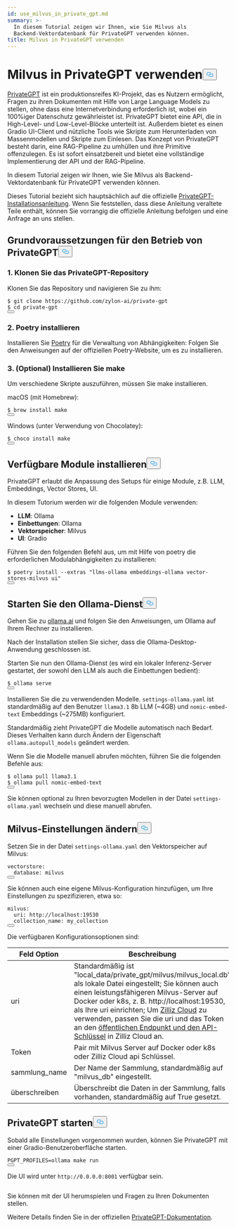 ```yaml
---
id: use_milvus_in_private_gpt.md
summary: >-
  In diesem Tutorial zeigen wir Ihnen, wie Sie Milvus als
  Backend-Vektordatenbank für PrivateGPT verwenden können.
title: Milvus in PrivateGPT verwenden
---
```

<h1 id="Use-Milvus-in-PrivateGPT" class="common-anchor-header">Milvus in PrivateGPT verwenden<button data-href="#Use-Milvus-in-PrivateGPT" class="anchor-icon" translate="no">
      <svg translate="no"
        aria-hidden="true"
        focusable="false"
        height="20"
        version="1.1"
        viewBox="0 0 16 16"
        width="16"
      >
        <path
          fill="#0092E4"
          fill-rule="evenodd"
          d="M4 9h1v1H4c-1.5 0-3-1.69-3-3.5S2.55 3 4 3h4c1.45 0 3 1.69 3 3.5 0 1.41-.91 2.72-2 3.25V8.59c.58-.45 1-1.27 1-2.09C10 5.22 8.98 4 8 4H4c-.98 0-2 1.22-2 2.5S3 9 4 9zm9-3h-1v1h1c1 0 2 1.22 2 2.5S13.98 12 13 12H9c-.98 0-2-1.22-2-2.5 0-.83.42-1.64 1-2.09V6.25c-1.09.53-2 1.84-2 3.25C6 11.31 7.55 13 9 13h4c1.45 0 3-1.69 3-3.5S14.5 6 13 6z"
        ></path>
      </svg>
    </button></h1><p><a href="https://privategpt.dev/">PrivateGPT</a> ist ein produktionsreifes KI-Projekt, das es Nutzern ermöglicht, Fragen zu ihren Dokumenten mit Hilfe von Large Language Models zu stellen, ohne dass eine Internetverbindung erforderlich ist, wobei ein 100%iger Datenschutz gewährleistet ist. PrivateGPT bietet eine API, die in High-Level- und Low-Level-Blöcke unterteilt ist. Außerdem bietet es einen Gradio UI-Client und nützliche Tools wie Skripte zum Herunterladen von Massenmodellen und Skripte zum Einlesen. Das Konzept von PrivateGPT besteht darin, eine RAG-Pipeline zu umhüllen und ihre Primitive offenzulegen. Es ist sofort einsatzbereit und bietet eine vollständige Implementierung der API und der RAG-Pipeline.</p>
<p>In diesem Tutorial zeigen wir Ihnen, wie Sie Milvus als Backend-Vektordatenbank für PrivateGPT verwenden können.</p>
<div class="alert note">
<p>Dieses Tutorial bezieht sich hauptsächlich auf die offizielle <a href="https://docs.privategpt.dev/installation/getting-started/installation">PrivateGPT-Installationsanleitung</a>. Wenn Sie feststellen, dass diese Anleitung veraltete Teile enthält, können Sie vorrangig die offizielle Anleitung befolgen und eine Anfrage an uns stellen.</p>
</div>
<h2 id="Base-requirements-to-run-PrivateGPT" class="common-anchor-header">Grundvoraussetzungen für den Betrieb von PrivateGPT<button data-href="#Base-requirements-to-run-PrivateGPT" class="anchor-icon" translate="no">
      <svg translate="no"
        aria-hidden="true"
        focusable="false"
        height="20"
        version="1.1"
        viewBox="0 0 16 16"
        width="16"
      >
        <path
          fill="#0092E4"
          fill-rule="evenodd"
          d="M4 9h1v1H4c-1.5 0-3-1.69-3-3.5S2.55 3 4 3h4c1.45 0 3 1.69 3 3.5 0 1.41-.91 2.72-2 3.25V8.59c.58-.45 1-1.27 1-2.09C10 5.22 8.98 4 8 4H4c-.98 0-2 1.22-2 2.5S3 9 4 9zm9-3h-1v1h1c1 0 2 1.22 2 2.5S13.98 12 13 12H9c-.98 0-2-1.22-2-2.5 0-.83.42-1.64 1-2.09V6.25c-1.09.53-2 1.84-2 3.25C6 11.31 7.55 13 9 13h4c1.45 0 3-1.69 3-3.5S14.5 6 13 6z"
        ></path>
      </svg>
    </button></h2><h3 id="1-Clone-the-PrivateGPT-Repository" class="common-anchor-header">1. Klonen Sie das PrivateGPT-Repository</h3><p>Klonen Sie das Repository und navigieren Sie zu ihm:</p>
<pre><code translate="no" class="language-shell"><span class="hljs-meta prompt_">$ </span><span class="language-bash">git <span class="hljs-built_in">clone</span> https://github.com/zylon-ai/private-gpt</span>
<span class="hljs-meta prompt_">$ </span><span class="language-bash"><span class="hljs-built_in">cd</span> private-gpt</span>
<button class="copy-code-btn"></button></code></pre>
<h3 id="2-Install-Poetry" class="common-anchor-header">2. Poetry installieren</h3><p>Installieren Sie <a href="https://python-poetry.org/docs/#installing-with-the-official-installer">Poetry</a> für die Verwaltung von Abhängigkeiten: Folgen Sie den Anweisungen auf der offiziellen Poetry-Website, um es zu installieren.</p>
<h3 id="3-Optional-Install-make" class="common-anchor-header">3. (Optional) Installieren Sie make</h3><p>Um verschiedene Skripte auszuführen, müssen Sie make installieren.</p>
<p>macOS (mit Homebrew):</p>
<pre><code translate="no" class="language-shell"><span class="hljs-meta prompt_">$ </span><span class="language-bash">brew install make</span>
<button class="copy-code-btn"></button></code></pre>
<p>Windows (unter Verwendung von Chocolatey):</p>
<pre><code translate="no" class="language-shell"><span class="hljs-meta prompt_">$ </span><span class="language-bash">choco install make</span>
<button class="copy-code-btn"></button></code></pre>
<h2 id="Install-Available-Modules" class="common-anchor-header">Verfügbare Module installieren<button data-href="#Install-Available-Modules" class="anchor-icon" translate="no">
      <svg translate="no"
        aria-hidden="true"
        focusable="false"
        height="20"
        version="1.1"
        viewBox="0 0 16 16"
        width="16"
      >
        <path
          fill="#0092E4"
          fill-rule="evenodd"
          d="M4 9h1v1H4c-1.5 0-3-1.69-3-3.5S2.55 3 4 3h4c1.45 0 3 1.69 3 3.5 0 1.41-.91 2.72-2 3.25V8.59c.58-.45 1-1.27 1-2.09C10 5.22 8.98 4 8 4H4c-.98 0-2 1.22-2 2.5S3 9 4 9zm9-3h-1v1h1c1 0 2 1.22 2 2.5S13.98 12 13 12H9c-.98 0-2-1.22-2-2.5 0-.83.42-1.64 1-2.09V6.25c-1.09.53-2 1.84-2 3.25C6 11.31 7.55 13 9 13h4c1.45 0 3-1.69 3-3.5S14.5 6 13 6z"
        ></path>
      </svg>
    </button></h2><p>PrivateGPT erlaubt die Anpassung des Setups für einige Module, z.B. LLM, Embeddings, Vector Stores, UI.</p>
<p>In diesem Tutorium werden wir die folgenden Module verwenden:</p>
<ul>
<li><strong>LLM</strong>: Ollama</li>
<li><strong>Einbettungen</strong>: Ollama</li>
<li><strong>Vektorspeicher</strong>: Milvus</li>
<li><strong>UI</strong>: Gradio</li>
</ul>
<p>Führen Sie den folgenden Befehl aus, um mit Hilfe von poetry die erforderlichen Modulabhängigkeiten zu installieren:</p>
<pre><code translate="no" class="language-shell"><span class="hljs-meta prompt_">$ </span><span class="language-bash">poetry install --extras <span class="hljs-string">&quot;llms-ollama embeddings-ollama vector-stores-milvus ui&quot;</span></span>
<button class="copy-code-btn"></button></code></pre>
<h2 id="Start-Ollama-service" class="common-anchor-header">Starten Sie den Ollama-Dienst<button data-href="#Start-Ollama-service" class="anchor-icon" translate="no">
      <svg translate="no"
        aria-hidden="true"
        focusable="false"
        height="20"
        version="1.1"
        viewBox="0 0 16 16"
        width="16"
      >
        <path
          fill="#0092E4"
          fill-rule="evenodd"
          d="M4 9h1v1H4c-1.5 0-3-1.69-3-3.5S2.55 3 4 3h4c1.45 0 3 1.69 3 3.5 0 1.41-.91 2.72-2 3.25V8.59c.58-.45 1-1.27 1-2.09C10 5.22 8.98 4 8 4H4c-.98 0-2 1.22-2 2.5S3 9 4 9zm9-3h-1v1h1c1 0 2 1.22 2 2.5S13.98 12 13 12H9c-.98 0-2-1.22-2-2.5 0-.83.42-1.64 1-2.09V6.25c-1.09.53-2 1.84-2 3.25C6 11.31 7.55 13 9 13h4c1.45 0 3-1.69 3-3.5S14.5 6 13 6z"
        ></path>
      </svg>
    </button></h2><p>Gehen Sie zu <a href="https://ollama.com/">ollama.ai</a> und folgen Sie den Anweisungen, um Ollama auf Ihrem Rechner zu installieren.</p>
<p>Nach der Installation stellen Sie sicher, dass die Ollama-Desktop-Anwendung geschlossen ist.</p>
<p>Starten Sie nun den Ollama-Dienst (es wird ein lokaler Inferenz-Server gestartet, der sowohl den LLM als auch die Einbettungen bedient):</p>
<pre><code translate="no" class="language-shell"><span class="hljs-meta prompt_">$ </span><span class="language-bash">ollama serve</span>
<button class="copy-code-btn"></button></code></pre>
<p>Installieren Sie die zu verwendenden Modelle. <code translate="no">settings-ollama.yaml</code> ist standardmäßig auf den Benutzer <code translate="no">llama3.1</code> 8b LLM (~4GB) und <code translate="no">nomic-embed-text</code> Embeddings (~275MB) konfiguriert.</p>
<p>Standardmäßig zieht PrivateGPT die Modelle automatisch nach Bedarf. Dieses Verhalten kann durch Ändern der Eigenschaft <code translate="no">ollama.autopull_models</code> geändert werden.</p>
<p>Wenn Sie die Modelle manuell abrufen möchten, führen Sie die folgenden Befehle aus:</p>
<pre><code translate="no" class="language-shell"><span class="hljs-meta prompt_">$ </span><span class="language-bash">ollama pull llama3.1</span>
<span class="hljs-meta prompt_">$ </span><span class="language-bash">ollama pull nomic-embed-text</span>
<button class="copy-code-btn"></button></code></pre>
<p>Sie können optional zu Ihren bevorzugten Modellen in der Datei <code translate="no">settings-ollama.yaml</code> wechseln und diese manuell abrufen.</p>
<h2 id="Change-Milvus-Settings" class="common-anchor-header">Milvus-Einstellungen ändern<button data-href="#Change-Milvus-Settings" class="anchor-icon" translate="no">
      <svg translate="no"
        aria-hidden="true"
        focusable="false"
        height="20"
        version="1.1"
        viewBox="0 0 16 16"
        width="16"
      >
        <path
          fill="#0092E4"
          fill-rule="evenodd"
          d="M4 9h1v1H4c-1.5 0-3-1.69-3-3.5S2.55 3 4 3h4c1.45 0 3 1.69 3 3.5 0 1.41-.91 2.72-2 3.25V8.59c.58-.45 1-1.27 1-2.09C10 5.22 8.98 4 8 4H4c-.98 0-2 1.22-2 2.5S3 9 4 9zm9-3h-1v1h1c1 0 2 1.22 2 2.5S13.98 12 13 12H9c-.98 0-2-1.22-2-2.5 0-.83.42-1.64 1-2.09V6.25c-1.09.53-2 1.84-2 3.25C6 11.31 7.55 13 9 13h4c1.45 0 3-1.69 3-3.5S14.5 6 13 6z"
        ></path>
      </svg>
    </button></h2><p>Setzen Sie in der Datei <code translate="no">settings-ollama.yaml</code> den Vektorspeicher auf Milvus:</p>
<pre><code translate="no" class="language-yaml"><span class="hljs-attr">vectorstore:</span>
  <span class="hljs-attr">database:</span> <span class="hljs-string">milvus</span>
<button class="copy-code-btn"></button></code></pre>
<p>Sie können auch eine eigene Milvus-Konfiguration hinzufügen, um Ihre Einstellungen zu spezifizieren, etwa so:</p>
<pre><code translate="no" class="language-yaml"><span class="hljs-attr">milvus:</span>
  <span class="hljs-attr">uri:</span> <span class="hljs-string">http://localhost:19530</span>
  <span class="hljs-attr">collection_name:</span> <span class="hljs-string">my_collection</span>
<button class="copy-code-btn"></button></code></pre>
<p>Die verfügbaren Konfigurationsoptionen sind:</p>
<table>
<thead>
<tr><th>Feld Option</th><th>Beschreibung</th></tr>
</thead>
<tbody>
<tr><td>uri</td><td>Standardmäßig ist "local_data/private_gpt/milvus/milvus_local.db" als lokale Datei eingestellt; Sie können auch einen leistungsfähigeren Milvus-Server auf Docker oder k8s, z. B. http://localhost:19530, als Ihre uri einrichten; Um <a href="https://zilliz.com/cloud">Zilliz Cloud</a> zu verwenden, passen Sie die uri und das Token an den <a href="https://docs.zilliz.com/docs/on-zilliz-cloud-console#cluster-details">öffentlichen Endpunkt und den API-Schlüssel</a> in Zilliz Cloud an.</td></tr>
<tr><td>Token</td><td>Pair mit Milvus Server auf Docker oder k8s oder Zilliz Cloud api Schlüssel.</td></tr>
<tr><td>sammlung_name</td><td>Der Name der Sammlung, standardmäßig auf "milvus_db" eingestellt.</td></tr>
<tr><td>überschreiben</td><td>Überschreibt die Daten in der Sammlung, falls vorhanden, standardmäßig auf True gesetzt.</td></tr>
</tbody>
</table>
<h2 id="Start-PrivateGPT" class="common-anchor-header">PrivateGPT starten<button data-href="#Start-PrivateGPT" class="anchor-icon" translate="no">
      <svg translate="no"
        aria-hidden="true"
        focusable="false"
        height="20"
        version="1.1"
        viewBox="0 0 16 16"
        width="16"
      >
        <path
          fill="#0092E4"
          fill-rule="evenodd"
          d="M4 9h1v1H4c-1.5 0-3-1.69-3-3.5S2.55 3 4 3h4c1.45 0 3 1.69 3 3.5 0 1.41-.91 2.72-2 3.25V8.59c.58-.45 1-1.27 1-2.09C10 5.22 8.98 4 8 4H4c-.98 0-2 1.22-2 2.5S3 9 4 9zm9-3h-1v1h1c1 0 2 1.22 2 2.5S13.98 12 13 12H9c-.98 0-2-1.22-2-2.5 0-.83.42-1.64 1-2.09V6.25c-1.09.53-2 1.84-2 3.25C6 11.31 7.55 13 9 13h4c1.45 0 3-1.69 3-3.5S14.5 6 13 6z"
        ></path>
      </svg>
    </button></h2><p>Sobald alle Einstellungen vorgenommen wurden, können Sie PrivateGPT mit einer Gradio-Benutzeroberfläche starten.</p>
<pre><code translate="no" class="language-shell">PGPT_PROFILES=ollama make run
<button class="copy-code-btn"></button></code></pre>
<p>Die UI wird unter <code translate="no">http://0.0.0.0:8001</code> verfügbar sein.</p>
<p>
  <span class="img-wrapper">
    <img translate="no" src="/docs/v2.6.x/assets/private_gpt_ui.png" alt="" class="doc-image" id="" />
    <span></span>
  </span>
</p>
<p>Sie können mit der UI herumspielen und Fragen zu Ihren Dokumenten stellen.</p>
<p>Weitere Details finden Sie in der offiziellen <a href="https://docs.privategpt.dev/">PrivateGPT-Dokumentation</a>.</p>
